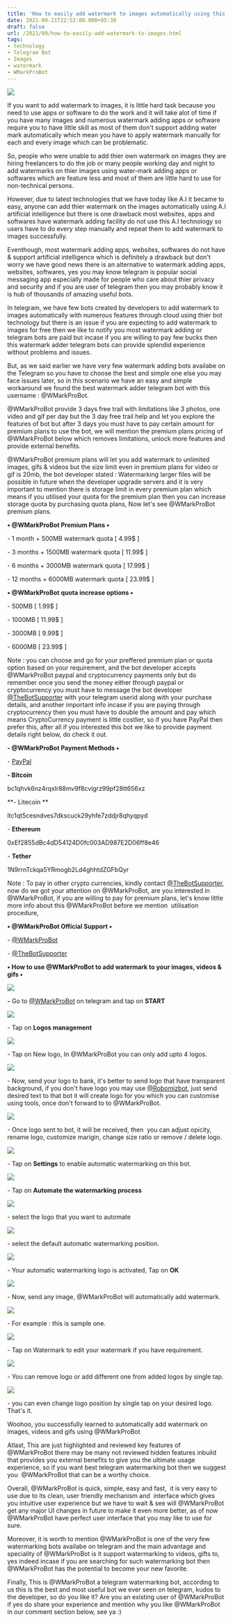 ```yaml
---
title: 'How to easily add watermark to images automatically using this telegram bot!'
date: 2021-09-21T22:52:00.000+05:30
draft: false
url: /2021/09/how-to-easily-add-watermark-to-images.html
tags: 
- technology
- Telegram Bot
- Images
- watermark
- WMarkProBot
---
```


 [![](https://lh3.googleusercontent.com/-G3P42SJGkFc/YVH9vc3eDiI/AAAAAAAAGug/4M0xxiyPgjIhi_BanQRspwPxK1g0k0rMACLcBGAsYHQ/s1600/1632763319810913-0.png)](https://lh3.googleusercontent.com/-G3P42SJGkFc/YVH9vc3eDiI/AAAAAAAAGug/4M0xxiyPgjIhi_BanQRspwPxK1g0k0rMACLcBGAsYHQ/s1600/1632763319810913-0.png) 

  

  

If you want to add watermark to images, it is little hard task because you need to use apps or software to do the work and it will take alot of time if you have many images and numerous watermark adding apps or software require you to have little skill as most of them don't support adding water mark automatically which mean you have to apply watermark manually for each and every image which can be problematic.

  

So, people who were unable to add thier own watermark on images they are hiring freelancers to do the job or many people working day and night to add watermarks on thier images using water-mark adding apps or softwares which are feature less and most of them are little hard to use for non-technical persons.

  

However, due to latest technologies that we have today like A.I it became to easy, anyone can add thier watermark on the images automatically using A.I artificial intelligence but there is one drawback most websites, apps and softwares have watermark adding facility do not use this A.I technology so users have to do every step manually and repeat them to add watermark to images successfully.

  

Eventhough, most watermark adding apps, websites, softwares do not have & support artificial intelligence which is definitely a drawback but don't worry we have good news there is an alternative to watermark adding apps, websites, softwares, yes you may know telegram is popular social messaging app especially made for people who care about thier privacy and security and if you are user of telegram then you may probably know it is hub of thousands of amazing useful bots.

  

In telegram, we have few bots created by developers to add watermark to images automatically with numerous features through cloud using thier bot technology but there is an issue if you are expecting to add watermark to images for free then we like to notify you most watermark adding or telegram bots are paid but incase if you are willing to pay few bucks then this watermark adder telegram bots can provide splendid experience without problems and issues.

  

But, as we said earlier we have very few watermark adding bots availabe on the Telegram so you have to choose the best and simple one else you may face issues later, so in this scenario we have an easy and simple workaround we found the best watermark adder telegram bot with this username : @WMarkProBot.

  

@WMarkProBot provide 3 days free trail with limitations like 3 photos, one video and gif per day but the 3 day free trail help and let you explore the features of bot but after 3 days you must have to pay certain amount for premium plans to use the bot, we will mention the premium plans pricing of @WMarkProBot below which removes limitations, unlock more features and provide external benefits.

  

@WMarkProBot premium plans will let you add watermark to unlimited images, gifs & videos but the size limit even in premium plans for video or gif is 20mb, the bot developer stated : Watermarking larger files will be possible in future when the developer upgrade servers and it is very important to mention there is storage limit in every premium plan which means if you utilised your quota for the premium plan then you can increase storage quota by purchasing quota plans, Now let's see @WMarkProBot premium plans.

  

**• @WMarkProBot Premium Plans •**

\- 1 month + 500MB watermark quota \[ 4.99$ \]

\- 3 months + 1500MB watermark quota \[ 11.99$ \]

\- 6 months + 3000MB watermark quota \[ 17.99$ \]

\- 12 months + 6000MB watermark quota \[ 23.99$ \]

**• @WMarkProBot quota increase options •**

\- 500MB \[ 1.99$ \]

\- 1000MB \[ 11.99$ \]

\- 3000MB \[ 9.99$ \]

\- 6000MB \[ 23.99$ \]

  

Note : you can choose and go for your preffered premium plan or quota option based on your requirement, and the bot developer accepts @WMarkProBot paypal and cryptocurrency payments only but do remember once you send the money either through paypal or cryptocurrency you must have to message the bot developer [@TheBotSupporter](https://t.me@TheBotSupporter) with your telegram userid along with your purchase details, and another important info incase if you are paying through cryptocurrency then you must have to double the amount and pay which means CryptoCurrency payment is little costlier, so if you have PayPal then prefer this, after all if you interested this bot we like to provide payment details right below, do check it out.

  

**\- @WMarkProBot Payment Methods •**

  

\- [PayPal](https://paypal.me/robomizbot) 

  

**\- Bitcoin** 

bc1qhvk6nz4rqxlr88mv9f8cvlgrz99pf28tt656xz  

  

**\- Litecoin **

  

ltc1qt5cesndves7dkscuck29yhfe7zddjr8qhyqpyd

  

\- **Ethereum** 

  

0xEf2855dBc4dD54124D0fc003AD987E2D06ff8e46

  

\- **Tether**

  

1N9rrnTckqa5YRmogb2Ld4ghhtdZGFbQyr

  

Note : To pay in other crypto currencies, kindly contact [@TheBotSupporter](http://@TheBotSupporter), now do we got your attention on @WMarkProBot, are you interested in @WMarkProBot, if you are willing to pay for premium plans, let's know little more info about this @WMarkProBot before we mention  utilisation procedure, 

  

**• @WMarkProBot Official Support •**

\- [@WMarkProBot](https://t.me/WMarkProBot)

\- [@TheBotSupporter](https://t.me/TheBotSupporter)

  

**• How to use @WMarkProBot to add watermark to your images, videos & gifs •**

  

 **[![](https://lh3.googleusercontent.com/-MCYr8wUiQGg/YVH9t1EnoyI/AAAAAAAAGuc/5QTB_ljlIAA-KVLcwzorGrhgtoJdX87ewCLcBGAsYHQ/s1600/1632763300925795-1.png)](https://lh3.googleusercontent.com/-MCYr8wUiQGg/YVH9t1EnoyI/AAAAAAAAGuc/5QTB_ljlIAA-KVLcwzorGrhgtoJdX87ewCLcBGAsYHQ/s1600/1632763300925795-1.png)** 

**\-** Go to [@WMarkProBot](https://t.me/WMarkProBot) on telegram and tap on **START**

  

 [![](https://lh3.googleusercontent.com/-Zyy-OyOfuj4/YVH9pGuSkxI/AAAAAAAAGuU/LsVp2wLXjkoiBQnF0jHnAvzal4ieaNA0wCLcBGAsYHQ/s1600/1632763277535072-2.png)](https://lh3.googleusercontent.com/-Zyy-OyOfuj4/YVH9pGuSkxI/AAAAAAAAGuU/LsVp2wLXjkoiBQnF0jHnAvzal4ieaNA0wCLcBGAsYHQ/s1600/1632763277535072-2.png) 

  

\- Tap on **Logos management**

 **[![](https://lh3.googleusercontent.com/-DoIpD2NRvYw/YVH9jdUg_zI/AAAAAAAAGuI/5vTQXUvyRkwJTz7TujlZq4JSaf0JBWVBACLcBGAsYHQ/s1600/1632763256945452-3.png)](https://lh3.googleusercontent.com/-DoIpD2NRvYw/YVH9jdUg_zI/AAAAAAAAGuI/5vTQXUvyRkwJTz7TujlZq4JSaf0JBWVBACLcBGAsYHQ/s1600/1632763256945452-3.png)** 

\- Tap on New logo, In @WMarkProBot you can only add upto 4 logos.

  

 [![](https://lh3.googleusercontent.com/-P3991CmRlvg/YVH9eMqeLDI/AAAAAAAAGuE/5Ub4XrcaI7w6CNlL7BU-ECBpd8uYXH_GQCLcBGAsYHQ/s1600/1632763233999065-4.png)](https://lh3.googleusercontent.com/-P3991CmRlvg/YVH9eMqeLDI/AAAAAAAAGuE/5Ub4XrcaI7w6CNlL7BU-ECBpd8uYXH_GQCLcBGAsYHQ/s1600/1632763233999065-4.png) 

  

\- Now, send your logo to bank, it's better to send logo that have transparent background, if you don't have logo you may use [@Robomizbot](https://t.me/Robomizbot), just send desired text to that bot it will create logo for you which you can customise using tools, once don't forward to to @WMarkProBot.

  

 [![](https://lh3.googleusercontent.com/-01qCTMuGFYk/YVH9Yem3_-I/AAAAAAAAGuA/qcMhu_RYaQ0DHrxuoFK9lJ1SpuVbHMdigCLcBGAsYHQ/s1600/1632763217281398-5.png)](https://lh3.googleusercontent.com/-01qCTMuGFYk/YVH9Yem3_-I/AAAAAAAAGuA/qcMhu_RYaQ0DHrxuoFK9lJ1SpuVbHMdigCLcBGAsYHQ/s1600/1632763217281398-5.png) 

  

\- Once logo sent to bot, it will be received, then  you can adjust opicity, rename logo, customize marigin, change size ratio or remove / delete logo.

  

 [![](https://lh3.googleusercontent.com/-zl12FnHQJ54/YVH9UJ1BakI/AAAAAAAAGt4/At28buLhZa4_6XNl4Nmib1I2QgE-eIgoACLcBGAsYHQ/s1600/1632763197103228-6.png)](https://lh3.googleusercontent.com/-zl12FnHQJ54/YVH9UJ1BakI/AAAAAAAAGt4/At28buLhZa4_6XNl4Nmib1I2QgE-eIgoACLcBGAsYHQ/s1600/1632763197103228-6.png) 

  

\- Tap on **Settings** to enable automatic watermarking on this bot.

  

 [![](https://lh3.googleusercontent.com/-i0s7jLzoHjg/YVH9PGJ0dCI/AAAAAAAAGt0/cjVK0hdP-HM5YwiYekVqpv6b-42w-OxIgCLcBGAsYHQ/s1600/1632763165279927-7.png)](https://lh3.googleusercontent.com/-i0s7jLzoHjg/YVH9PGJ0dCI/AAAAAAAAGt0/cjVK0hdP-HM5YwiYekVqpv6b-42w-OxIgCLcBGAsYHQ/s1600/1632763165279927-7.png) 

  

\- Tap on **Automate the watermarking process**  

 **[![](https://lh3.googleusercontent.com/-fbpwoQRTcxI/YVH9HJnb8KI/AAAAAAAAGts/U1i70YTLpvcWyRPpnB9c1H7Jop8sNUV-gCLcBGAsYHQ/s1600/1632763134488854-8.png)](https://lh3.googleusercontent.com/-fbpwoQRTcxI/YVH9HJnb8KI/AAAAAAAAGts/U1i70YTLpvcWyRPpnB9c1H7Jop8sNUV-gCLcBGAsYHQ/s1600/1632763134488854-8.png)** 

\- select the logo that you want to automate

  

 [![](https://lh3.googleusercontent.com/-0yKMl1rb9bE/YVH8_H5yRlI/AAAAAAAAGtc/WKrBWmPJT74Eoh9v9a-9UdDNgOA-4sYywCLcBGAsYHQ/s1600/1632763112370542-9.png)](https://lh3.googleusercontent.com/-0yKMl1rb9bE/YVH8_H5yRlI/AAAAAAAAGtc/WKrBWmPJT74Eoh9v9a-9UdDNgOA-4sYywCLcBGAsYHQ/s1600/1632763112370542-9.png) 

  

\- select the default automatic watermarking position.

  

 [![](https://lh3.googleusercontent.com/-mMqwkOxBoAY/YVH851fkVwI/AAAAAAAAGtY/ndqrWDwNFRA35NNXYDSWrjQZ5NXU2f_OwCLcBGAsYHQ/s1600/1632763097552988-10.png)](https://lh3.googleusercontent.com/-mMqwkOxBoAY/YVH851fkVwI/AAAAAAAAGtY/ndqrWDwNFRA35NNXYDSWrjQZ5NXU2f_OwCLcBGAsYHQ/s1600/1632763097552988-10.png) 

  

\- Your automatic watermarking logo is activated, Tap on **OK**

 **[![](https://lh3.googleusercontent.com/-lsqPFc7hzDo/YVH814MongI/AAAAAAAAGtU/AZKwHes1YloEU5URslEwD54gNx7MYih0ACLcBGAsYHQ/s1600/1632763084291904-11.png)](https://lh3.googleusercontent.com/-lsqPFc7hzDo/YVH814MongI/AAAAAAAAGtU/AZKwHes1YloEU5URslEwD54gNx7MYih0ACLcBGAsYHQ/s1600/1632763084291904-11.png)** 

\- Now, send any image, @WMarkProBot will automatically add watermark.

  

 [![](https://lh3.googleusercontent.com/-Zc-H5pqgevI/YVH8yyNZjeI/AAAAAAAAGtM/EM-XzH4CvMc23r13zEZrP70KJbh2Ge-pgCLcBGAsYHQ/s1600/1632763078566976-12.png)](https://lh3.googleusercontent.com/-Zc-H5pqgevI/YVH8yyNZjeI/AAAAAAAAGtM/EM-XzH4CvMc23r13zEZrP70KJbh2Ge-pgCLcBGAsYHQ/s1600/1632763078566976-12.png) 

  

\- For example : this is sample one.

  

 [![](https://lh3.googleusercontent.com/-ClAjk0ShA7Y/YVH8xfqSHEI/AAAAAAAAGtI/swl_UXo-86URuoq11xKcGj1IzDxGb5nkACLcBGAsYHQ/s1600/1632763034563896-13.png)](https://lh3.googleusercontent.com/-ClAjk0ShA7Y/YVH8xfqSHEI/AAAAAAAAGtI/swl_UXo-86URuoq11xKcGj1IzDxGb5nkACLcBGAsYHQ/s1600/1632763034563896-13.png) 

  

  

\- Tap on Watermark to edit your watermark if you have requirement.

  

 [![](https://lh3.googleusercontent.com/-Z6TljBxxjco/YVH8mXRTkUI/AAAAAAAAGtA/5FnJuR6ADSgUHJg6SuuSHjLvZXYN92-mQCLcBGAsYHQ/s1600/1632763015858862-14.png)](https://lh3.googleusercontent.com/-Z6TljBxxjco/YVH8mXRTkUI/AAAAAAAAGtA/5FnJuR6ADSgUHJg6SuuSHjLvZXYN92-mQCLcBGAsYHQ/s1600/1632763015858862-14.png) 

  

\- You can remove logo or add different one from added logos by single tap.

  

 [![](https://lh3.googleusercontent.com/-qnwOcZYBVSY/YVH8hjzmlhI/AAAAAAAAGs8/0Uap-UnsZEoitYI2_VJnxo-PlIbmbKy4QCLcBGAsYHQ/s1600/1632762938677106-15.png)](https://lh3.googleusercontent.com/-qnwOcZYBVSY/YVH8hjzmlhI/AAAAAAAAGs8/0Uap-UnsZEoitYI2_VJnxo-PlIbmbKy4QCLcBGAsYHQ/s1600/1632762938677106-15.png) 

  

\- you can even change logo position by single tap on your desired logo. That's it.

  

Woohoo, you successfully learned to automatically add watermark on images, videos and gifs using @WMarkProBot

  

Atlast, This are just highlighted and reviewed key features of @WMarkProBot there may be many not reviewed hidden features inbuild that provides you external benefits to give you the ultimate usage experience, so if you want best telegram watermarking bot then we suggest you  @WMarkProBot that can be a worthy choice.

  

Overall, @WMarkProBot is quick, simple, easy and fast,  it is very easy to use due to its clean, user friendly mechanism and  interface which gives you intuitive user experience but we have to wait & see will @WMarkProBot get any major UI changes in future to make it even more better, as of now @WMarkProBot have perfect user interface that you may like to use for sure.

  

Moreover, it is worth to mention @WMarkProBot is one of the very few watermarking bots availabe on telegram and the main advantage and speciality of @WMarkProBot is it support watermarking to videos, gifts to, yes indeed incase if you are searching for such watermarking bot then @WMarkProBot has the potential to become your new favorite.

  

Finally, This is @WMarkProBot a telegram watermarking bot, according to us this is the best and most useful bot we ever seen on telegram, kudos to the developer, so do you like it? Are you an existing user of @WMarkProBot if yes do share your experience and mention why you like @WMarkProBot in our comment section below, see ya :)